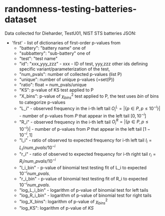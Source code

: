 # randomness-testing-batteries-dataset
Data collected for Dieharder, TestU01, NIST STS batteries
JSON: 
 * 'first' - list of dictionaries of first-order p-values from  
   - "battery": "battery name" one of
   - "subbattery": "sub-battery" one of
   - "test": "test name"
   - "id": "xxx_yyy_zzz" - xxx - ID of test, yyy,zzz other ids defining specific variant/parameterization of the test,  
   - "num_pvals": number of collected p-values (list P)
   - "unique": number of unique p-values (=set(P))
   - "ratio": float = num_pvals/unique 
   - "KS": p-value of KS test applied to P
   - "X\_bins": p-value of $\chi^2_{bins}$ test applied to P, the test uses $bin$ of bins to categorize p-values
   - "L\_i" - observed frequency in the i-th left tail $O^L_i=|\{p \in P, p\leq 10^{-i}\}|$ - number of p-values from $P$ that appear in the left tail $[0, 10^{-i}]$
   - "R\_i" - observed frequency in the i-th left tail $O^R_i=|\{p \in P, p\leq 10^{-i}\}|$ - number of p-values from $P$ that appear in the left tail $[1-10^{-i}, 1]$
   - "l\_i" - ratio of observed to expected frequency for i-th left tail $l_i=L_i/num\_pvals/10^{-i}$
   - "r\_i" - ratio of observed to expected frequency for i-th right tail $r_i=R_i/num\_pvals/10^{-i}$
   - "l\_i\_bin" - p-value of binomial test testing fit of L_i to expected $10^{-i}num\_pvals$.
   - "r\_i\_bin" - p-value of binomial test testing fit of R_i to expected $10^{-i}num\_pvals$.
   - "log\_L\_i\_bin" - logarithm of p-value of binomial test for left tails
   - "log\_R\_i\_bin" - logarithm of p-value of binomial test for right tails
   - "log\_X\_bins": logarithm of p-value of $\chi^2_{bins}$
   - "log\_KS": logarithm of p-value of $KS$
